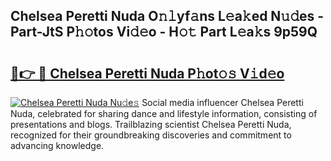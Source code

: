## Chelsea Peretti Nuda O𝚗𝚕yf𝚊ns L𝚎a𝚔ed N𝚞𝚍es - Part-JtS P𝚑𝚘tos Vi𝚍𝚎o - H𝚘𝚝 Part L𝚎a𝚔s 9p59Q

# <h2><a href="http://kff7wzg.oniu.top/?m=Chelsea+Peretti+Nuda">🔗👉 🔴 Chelsea Peretti Nuda P𝚑ot𝚘𝚜 V𝚒d𝚎o</a></h2>

[![Chelsea Peretti Nuda Nu𝚍e𝚜](https://i.imgur.com/0qMVB7G.gif)](http://kff7wzg.oniu.top/?m=Chelsea+Peretti+Nuda)
Social media influencer Chelsea Peretti Nuda, celebrated for sharing dance and lifestyle information, consisting of presentations and blogs. Trailblazing scientist Chelsea Peretti Nuda, recognized for their groundbreaking discoveries and commitment to advancing knowledge.  
